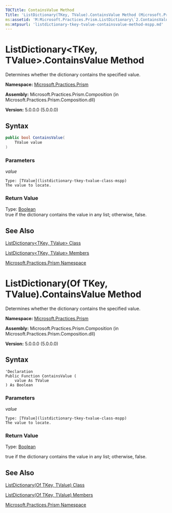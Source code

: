 ```yaml
---
TOCTitle: ContainsValue Method
Title: 'ListDictionary(TKey, TValue).ContainsValue Method (Microsoft.Practices.Prism)'
ms:assetid: 'M:Microsoft.Practices.Prism.ListDictionary\`2.ContainsValue(\`1)'
ms:mtpsurl: 'listdictionary-tkey-tvalue-containsvalue-method-mspp.md'
---
```


# ListDictionary&lt;TKey, TValue&gt;.ContainsValue Method

Determines whether the dictionary contains the specified value.

**Namespace:** [Microsoft.Practices.Prism](mspp-namespace)

**Assembly:** Microsoft.Practices.Prism.Composition (in Microsoft.Practices.Prism.Composition.dll)

**Version:** 5.0.0.0 (5.0.0.0)

## Syntax

```C#
public bool ContainsValue(
	TValue value
)
```
### Parameters

*value*

	Type: [TValue](listdictionary-tkey-tvalue-class-mspp)
	The value to locate.

### Return Value

Type: [Boolean](http://msdn.microsoft.com/en-us/library/a28wyd50)<br/>
true if the dictionary contains the value in any list; otherwise, false.

## See Also

[ListDictionary&lt;TKey, TValue&gt; Class](listdictionary-tkey-tvalue-class-mspp)

[ListDictionary&lt;TKey, TValue&gt; Members](listdictionary-tkey-tvalue-members-mspp)

[Microsoft.Practices.Prism Namespace](mspp-namespace)

# ListDictionary(Of TKey, TValue).ContainsValue Method

Determines whether the dictionary contains the specified value.

**Namespace:** [Microsoft.Practices.Prism](mspp-namespace)

**Assembly:** Microsoft.Practices.Prism.Composition (in Microsoft.Practices.Prism.Composition.dll)

**Version:** 5.0.0.0 (5.0.0.0)

## Syntax

```VB
'Declaration
Public Function ContainsValue ( 
	value As TValue
) As Boolean
```
### Parameters

*value*

	Type: [TValue](listdictionary-tkey-tvalue-class-mspp) 
	The value to locate.

### Return Value
Type: [Boolean](http://msdn.microsoft.com/en-us/library/a28wyd50)<br/> 

true if the dictionary contains the value in any list; otherwise, false.

## See Also

[ListDictionary(Of TKey, TValue) Class](listdictionary-tkey-tvalue-class-mspp)

[ListDictionary(Of TKey, TValue) Members](listdictionary-tkey-tvalue-members-mspp)

[Microsoft.Practices.Prism Namespace](mspp-namespace)
